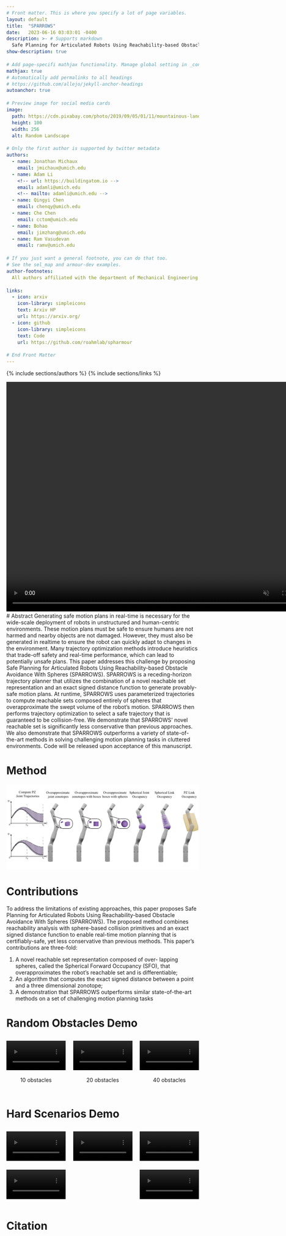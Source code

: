 ```yaml
---
# Front matter. This is where you specify a lot of page variables.
layout: default
title:  "SPARROWS"
date:   2023-06-16 03:03:01 -0400
description: >- # Supports markdown
  Safe Planning for Articulated Robots Using Reachability-based Obstacle Avoidance With Spheres
show-description: true

# Add page-specifi mathjax functionality. Manage global setting in _config.yml
mathjax: true
# Automatically add permalinks to all headings
# https://github.com/allejo/jekyll-anchor-headings
autoanchor: true

# Preview image for social media cards
image:
  path: https://cdn.pixabay.com/photo/2019/09/05/01/11/mountainous-landscape-4452844_1280.jpg
  height: 100
  width: 256
  alt: Random Landscape

# Only the first author is supported by twitter metadata
authors:
  - name: Jonathan Michaux
    email: jmichaux@umich.edu
  - name: Adam Li
    <!-- url: https://buildingatom.io -->
    email: adamli@umich.edu
    <!-- mailto: adamli@umich.edu -->
  - name: Qingyi Chen
    email: chenqy@umich.edu
  - name: Che Chen
    email: cctom@umich.edu
  - name: Bohao
    email: jimzhang@umich.edu
  - name: Ram Vasudevan
    email: ramv@umich.edu

# If you just want a general footnote, you can do that too.
# See the sel_map and armour-dev examples.
author-footnotes:
  All authors affiliated with the department of Mechanical Engineering and Department of Robotics of the University of Michigan, Ann Arbor.

links:
  - icon: arxiv
    icon-library: simpleicons
    text: Arxiv HP
    url: https://arxiv.org/
  - icon: github
    icon-library: simpleicons
    text: Code
    url: https://github.com/roahmlab/spharmour

# End Front Matter
---
```

<head>
<meta charset="UTF-8">
<meta name="viewport" content="width=device-width, initial-scale=1.0">
<title>Video Gallery</title>
<style>
    .video-container {
        display: flex;
        flex-wrap: wrap;
        justify-content: space-between; /* or space-around */
        margin: 0 -10px; /* Adjust according to your needs */
    }
    .video-item {
        width: calc(33.33% - 20px); /* Adjust the width according to your needs */
        margin: 10px;
    }
    .video-item video {
        width: 100%;
        height: auto;
    }
</style>
</head>

{% include sections/authors %}
{% include sections/links %}

<div align="center">
    <video preload="auto" controls autoplay muted loop style="display: inline-block; width: 800px; height: 600px; margin-left:auto; margin-right:auto;">
    <source src="assets/sparrows_two_arm_demo.mp4" type="video/mp4">
    </video>
</div>
# Abstract
Generating safe motion plans in real-time is necessary for the wide-scale
deployment of robots in unstructured and human-centric environments. These
motion plans must be safe to ensure humans are not harmed and nearby objects are
not damaged. However, they must also be generated in realtime to ensure the
robot can quickly adapt to changes in the environment. Many trajectory
optimization methods introduce heuristics that trade-off safety and real-time
performance, which can lead to potentially unsafe plans. This paper addresses
this challenge by proposing Safe Planning for Articulated Robots Using
Reachability-based Obstacle Avoidance With Spheres (SPARROWS). SPARROWS is a
receding-horizon trajectory planner that utilizes the combination of a novel
reachable set representation and an exact signed distance function to generate
provably-safe motion plans. At runtime, SPARROWS uses parameterized trajectories
to compute reachable sets composed entirely of spheres that overapproximate the
swept volume of the robot’s motion. SPARROWS then performs trajectory
optimization to select a safe trajectory that is guaranteed to be
collision-free. We demonstrate that SPARROWS’ novel reachable set is
significantly less conservative than previous approaches.  We also demonstrate
that SPARROWS outperforms a variety of state-of-the-art methods in solving
challenging motion planning tasks in cluttered environments. Code will be
released upon acceptance of this manuscript.

# Method
![link_construction](./assets/sfo_link_construction.png)

# Contributions
To address the limitations of existing approaches, this paper proposes Safe
Planning for Articulated Robots Using Reachability-based Obstacle Avoidance With
Spheres (SPARROWS). The proposed method combines reachability analysis with
sphere-based collision primitives and an exact signed distance function to
enable real-time motion planning that is certifiably-safe, yet less conservative
than previous methods. This paper’s contributions are three-fold:
1. A novel reachable set representation composed of over- lapping spheres,
   called the Spherical Forward Occupancy (SFO), that overapproximates the
   robot’s reachable set and is differentiable;
2. An algorithm that computes the exact signed distance between a point and a
   three dimensional zonotope;
3. A demonstration that SPARROWS outperforms similar state-of-the-art methods on
   a set of challenging motion planning tasks

# Random Obstacles Demo
<div class="video-container" style="display: flex; flex-wrap: wrap; justify-content: space-between; magin: 0 -10px;">
    <div class="video-item">
        <video controls>
            <source src="assets/combined_10_obstacles.mp4" type="video/mp4">
            Your browser does not support the video tag.
        </video>
        <p align="center"> 10 obstacles</p>
    </div>
    <div class="video-item">
        <video controls>
            <source src="assets/combined_20_obstacles.mp4" type="video/mp4">
            Your browser does not support the video tag.
        </video>
        <p align="center"> 20 obstacles</p>
    </div>
    <div class="video-item">
        <video controls>
            <source src="assets/combined_40_obstacles.mp4" type="video/mp4">
            Your browser does not support the video tag.
        </video>
        <p align="center"> 40 obstacles</p>
    </div>
    <!-- Repeat the above structure for more videos -->
</div>

# Hard Scenarios Demo
<div class="video-container" style="display: flex; flex-wrap: wrap; justify-content: space-between; magin: 0 -10px;">
    <div class="video-item">
        <video controls>
            <source src="assets/sparrows_hard_scenarios_2.mp4" type="video/mp4">
            Your browser does not support the video tag.
        </video>
    </div>
    <div class="video-item">
        <video controls>
            <source src="assets/sparrows_hard_scenarios_3.mp4" type="video/mp4">
            Your browser does not support the video tag.
        </video>
    </div>
    <div class="video-item">
        <video controls>
            <source src="assets/sparrows_hard_scenarios_4.mp4" type="video/mp4">
            Your browser does not support the video tag.
        </video>
    </div>
    <div class="video-item">
        <video controls>
            <source src="assets/sparrows_hard_scenarios_8.mp4" type="video/mp4">
            Your browser does not support the video tag.
        </video>
    </div>
    <div class="video-item">
        <video controls>
            <source src="assets/sparrows_hard_scenarios_11.mp4" type="video/mp4">
            Your browser does not support the video tag.
        </video>
    </div>
</div>

# Citation

<!-- # [Content](#content) -->
<!-- <div markdown="1" class="content-block grey justify no-pre"> -->
<!-- some text -->

<!-- Try clicking this heading, this shows the manually defined header anchor, but if you do this, you should do it for all headings. -->
<!-- </div> -->

<!-- I made this look right by adding the `no-pre` class. -->
<!-- If you don't include `markdown="1"` it will fail to render any markdown inside. -->

<!-- You can also make fullwidth embeds (this doesn't actually link to any video) -->
<!-- <div class="fullwidth"> -->
<!-- <video controls="" style="background-color:black;width:100%;height:auto;aspect-ratio:16/9;"></video> -->
<!-- </div> -->

<!-- <div markdown="1" class="content-block grey justify"> -->
<!-- # Topic inside of the content block -->

<!-- Lorem ipsum dolor sit amet Consectetur adipiscing elit Integer molestie lorem at massa. -->

<!-- ![Alt Text](https://cdn.pixabay.com/photo/2019/09/05/01/11/mountainous-landscape-4452844_1280.jpg "Random Image") -->
<!-- </div> -->

<!-- # Topic outside of content block -->

<!-- ![Alt Text](https://cdn.pixabay.com/photo/2019/09/05/01/11/mountainous-landscape-4452844_1280.jpg "Random Image") -->

<!-- Lorem ipsum dolor sit amet Consectetur adipiscing elit Integer molestie lorem at massa. -->

<!-- ## This is how we can get the image at 100% -->

<!-- <div markdown="1" class="fullwidth"> -->
<!-- ![Alt Text](https://cdn.pixabay.com/photo/2019/09/05/01/11/mountainous-landscape-4452844_1280.jpg "Random Image") -->
<!-- </div> -->

<!-- ## And this is how we can get the image closer -->

<!-- <div markdown="1" class="no-pre"> -->
<!-- ![Alt Text](https://cdn.pixabay.com/photo/2019/09/05/01/11/mountainous-landscape-4452844_1280.jpg "Random Image") -->
<!-- </div> -->

<!-- Lorem ipsum dolor sit amet Consectetur adipiscing elit Integer molestie lorem at massa. -->

<!-- <div markdown="1" class="cabin"> -->
<!-- It's also possible to specify a new font for a specific section -->
<!-- </div> -->

<!-- <div markdown="1" class="jp"> -->
<!-- ## See? 1 -->
<!-- </div> -->

<!-- And you can also <span class="cabin">change it in the middle</span>, though that's a bit more problematic for other reasons. -->

<!-- To specify fonts, just use Google Fonts and update `_data/fonts.yml`. -->
<!-- Any fonts you add as extra fonts at the bottom become usable fonts in the body of the post. -->

<!-- There are also tools to grab icons from other repos. -->
<!-- Just use the following: -->
<!-- {% include util/icons icon='github' icon-library='simpleicons' -%} -->
<!-- , and you'll be able to add icons from any library you have enabled that is supported. -->

<!-- This uses the liquid template engine for importing. -->
<!-- If you include the - at the start of end of such a line, it say to discard all whitespace before or after. -->
<!-- In order to keep the comma there, we added the -. -->
<!-- This is what happens: -->
<!-- {% include util/icons icon='github' icon-library='simpleicons' %} -->
<!-- , when you don't have it (notice the space). -->

<!-- And if you have mathjax enabled in `_config.yml` or in the Front Matter as it is here, you can even add latex: -->

<!-- $$ -->
<!-- \begin{align*} -->
<!--   & \phi(x,y) = \phi \left(\sum_{i=1}^n x_ie_i, \sum_{j=1}^n y_je_j \right) -->
<!--   = \sum_{i=1}^n \sum_{j=1}^n x_i y_j \phi(e_i, e_j) = \\ -->
<!--   & (x_1, \ldots, x_n) \left( \begin{array}{ccc} -->
<!--       \phi(e_1, e_1) & \cdots & \phi(e_1, e_n) \\ -->
<!--       \vdots & \ddots & \vdots \\ -->
<!--       \phi(e_n, e_1) & \cdots & \phi(e_n, e_n) -->
<!--     \end{array} \right) -->
<!--   \left( \begin{array}{c} -->
<!--       y_1 \\ -->
<!--       \vdots \\ -->
<!--       y_n -->
<!--     \end{array} \right) -->
<!-- \end{align*} -->
<!-- $$ -->

<!-- You can also treat a section of text as a block, and use kramdown's block attribution methods to change fonts. -->
<!-- You can see at the end of this section in the markdown that I do just that -->
<!-- {: class="cabin"} -->

<!-- <div markdown="1" class="content-block grey justify"> -->
<!-- # This is a really long heading block so I can see if justify breaks the heading, and make sure that headings don't get justify unless they are explicitly classed with justify like the following heading -->

<!-- # This is the following really long heading block so I can see if justify breaks the heading, and make sure that only this heading is justified because it has the explicit tag -->
<!-- {: class="justify"} -->
<!-- </div> -->

<!-- <div markdown="1" class="content-block grey justify"> -->
<!-- # Citation -->

<!-- *Insert whatever message* -->

<!-- ```bibtex -->
<!-- @article{nash51, -->
<!--   author  = "Nash, John", -->
<!--   title   = "Non-cooperative Games", -->
<!--   journal = "Annals of Mathematics", -->
<!--   year    = 1951, -->
<!--   volume  = "54", -->
<!--   number  = "2", -->
<!--   pages   = "286--295" -->
<!-- } -->
<!-- ``` -->
<!-- </div> -->
